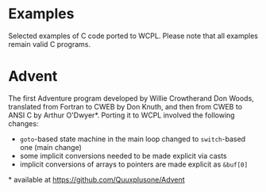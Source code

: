 Examples
========

Selected examples of C code ported to WCPL. Please note that all examples remain valid C programs.

# Advent

The first Adventure program developed by Willie Crowtherand Don Woods,
translated from Fortran to CWEB by Don Knuth, and then from CWEB to ANSI C 
by Arthur O'Dwyer*. Porting it to WCPL involved the following changes:

- `goto`-based state machine in the main loop changed to `switch`-based one (main change)
- some implicit conversions needed to be made explicit via casts
- implicit conversions of arrays to pointers are made explicit as `&buf[0]`

\* available at https://github.com/Quuxplusone/Advent



